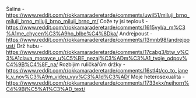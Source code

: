 Šalina - https://www.reddit.com/r/okkamaraderetarde/comments/uwil51/miluji_brno_miluji_brno_miluji_brno_miluji_brno_m/
Cože ty jsi teplouš - https://www.reddit.com/r/okkamaraderetarde/comments/1615vyl/a_m%C3%A1me_chycen%C3%A9ho_blbe%C4%8Dka/ 
Andrejpoust - https://www.reddit.com/r/okkamaraderetarde/comments/13mnb98/andrejpoust/
Drž hubu - https://www.reddit.com/r/okkamaraderetarde/comments/17cabg3/btw_v%C3%A1clava_moravce_u%C5%BE_nezaj%C3%ADm%C3%A1_tvoje_odpov%C4%9B%C4%8F_na/
Rozbijím ruličkářům držky - https://www.reddit.com/r/okkamaraderetarde/comments/16stl4t/co_to_janek_v_nov%C3%A9m_videu_vyv%C3%A1d%C3%AD/
Moje heterosexualita - https://www.reddit.com/r/okkamaraderetarde/comments/1733xkx/nejhorn%C4%9Bj%C5%A1%C3%AD_text/
